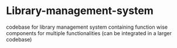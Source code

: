 # Library-management-system
codebase for library management system containing function wise components for multiple functionalities (can be integrated in a larger codebase)
